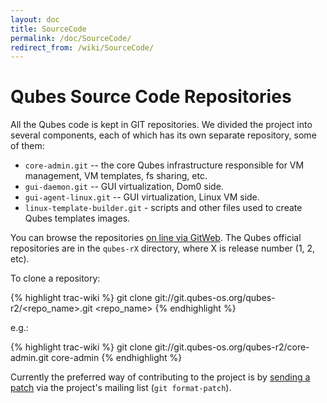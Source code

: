 ```yaml
---
layout: doc
title: SourceCode
permalink: /doc/SourceCode/
redirect_from: /wiki/SourceCode/
---
```


Qubes Source Code Repositories
==============================

All the Qubes code is kept in GIT repositories. We divided the project into several components, each of which has its own separate repository, some of them:

-   `core-admin.git` -- the core Qubes infrastructure responsible for VM management, VM templates, fs sharing, etc.
-   `gui-daemon.git` -- GUI virtualization, Dom0 side.
-   `gui-agent-linux.git` -- GUI virtualization, Linux VM side.
-   `linux-template-builder.git` - scripts and other files used to create Qubes templates images.

You can browse the repositories [​on line via GitWeb](http://git.qubes-os.org/gitweb/). The Qubes official repositories are in the `qubes-rX` directory, where X is release number (1, 2, etc).

To clone a repository:

{% highlight trac-wiki %}
git clone git://git.qubes-os.org/qubes-r2/<repo_name>.git <repo_name>
{% endhighlight %}

e.g.:

{% highlight trac-wiki %}
git clone git://git.qubes-os.org/qubes-r2/core-admin.git core-admin
{% endhighlight %}

Currently the preferred way of contributing to the project is by [sending a patch](/wiki/DevelFaq#Q:HowdoIsubmitapatch) via the project's mailing list (`git format-patch`).
